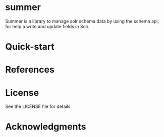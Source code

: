 # summer

Summer is a library to manage solr schema data by using the schema api, for help a write and update fields in Solr.

# Quick-start

# References

# License

See the LICENSE file for details.

# Acknowledgments